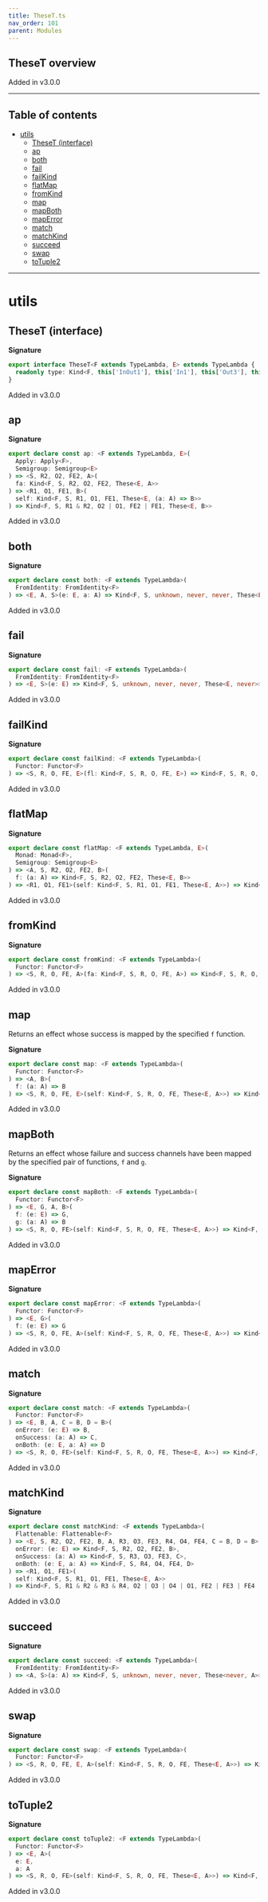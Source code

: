 ```yaml
---
title: TheseT.ts
nav_order: 101
parent: Modules
---
```


## TheseT overview

Added in v3.0.0

---

<h2 class="text-delta">Table of contents</h2>

- [utils](#utils)
  - [TheseT (interface)](#theset-interface)
  - [ap](#ap)
  - [both](#both)
  - [fail](#fail)
  - [failKind](#failkind)
  - [flatMap](#flatmap)
  - [fromKind](#fromkind)
  - [map](#map)
  - [mapBoth](#mapboth)
  - [mapError](#maperror)
  - [match](#match)
  - [matchKind](#matchkind)
  - [succeed](#succeed)
  - [swap](#swap)
  - [toTuple2](#totuple2)

---

# utils

## TheseT (interface)

**Signature**

```ts
export interface TheseT<F extends TypeLambda, E> extends TypeLambda {
  readonly type: Kind<F, this['InOut1'], this['In1'], this['Out3'], this['Out2'], These<E, this['Out1']>>
}
```

Added in v3.0.0

## ap

**Signature**

```ts
export declare const ap: <F extends TypeLambda, E>(
  Apply: Apply<F>,
  Semigroup: Semigroup<E>
) => <S, R2, O2, FE2, A>(
  fa: Kind<F, S, R2, O2, FE2, These<E, A>>
) => <R1, O1, FE1, B>(
  self: Kind<F, S, R1, O1, FE1, These<E, (a: A) => B>>
) => Kind<F, S, R1 & R2, O2 | O1, FE2 | FE1, These<E, B>>
```

Added in v3.0.0

## both

**Signature**

```ts
export declare const both: <F extends TypeLambda>(
  FromIdentity: FromIdentity<F>
) => <E, A, S>(e: E, a: A) => Kind<F, S, unknown, never, never, These<E, A>>
```

Added in v3.0.0

## fail

**Signature**

```ts
export declare const fail: <F extends TypeLambda>(
  FromIdentity: FromIdentity<F>
) => <E, S>(e: E) => Kind<F, S, unknown, never, never, These<E, never>>
```

Added in v3.0.0

## failKind

**Signature**

```ts
export declare const failKind: <F extends TypeLambda>(
  Functor: Functor<F>
) => <S, R, O, FE, E>(fl: Kind<F, S, R, O, FE, E>) => Kind<F, S, R, O, FE, These<E, never>>
```

Added in v3.0.0

## flatMap

**Signature**

```ts
export declare const flatMap: <F extends TypeLambda, E>(
  Monad: Monad<F>,
  Semigroup: Semigroup<E>
) => <A, S, R2, O2, FE2, B>(
  f: (a: A) => Kind<F, S, R2, O2, FE2, These<E, B>>
) => <R1, O1, FE1>(self: Kind<F, S, R1, O1, FE1, These<E, A>>) => Kind<F, S, R1 & R2, O2 | O1, FE2 | FE1, These<E, B>>
```

Added in v3.0.0

## fromKind

**Signature**

```ts
export declare const fromKind: <F extends TypeLambda>(
  Functor: Functor<F>
) => <S, R, O, FE, A>(fa: Kind<F, S, R, O, FE, A>) => Kind<F, S, R, O, FE, These<never, A>>
```

Added in v3.0.0

## map

Returns an effect whose success is mapped by the specified `f` function.

**Signature**

```ts
export declare const map: <F extends TypeLambda>(
  Functor: Functor<F>
) => <A, B>(
  f: (a: A) => B
) => <S, R, O, FE, E>(self: Kind<F, S, R, O, FE, These<E, A>>) => Kind<F, S, R, O, FE, These<E, B>>
```

Added in v3.0.0

## mapBoth

Returns an effect whose failure and success channels have been mapped by
the specified pair of functions, `f` and `g`.

**Signature**

```ts
export declare const mapBoth: <F extends TypeLambda>(
  Functor: Functor<F>
) => <E, G, A, B>(
  f: (e: E) => G,
  g: (a: A) => B
) => <S, R, O, FE>(self: Kind<F, S, R, O, FE, These<E, A>>) => Kind<F, S, R, O, FE, These<G, B>>
```

Added in v3.0.0

## mapError

**Signature**

```ts
export declare const mapError: <F extends TypeLambda>(
  Functor: Functor<F>
) => <E, G>(
  f: (e: E) => G
) => <S, R, O, FE, A>(self: Kind<F, S, R, O, FE, These<E, A>>) => Kind<F, S, R, O, FE, These<G, A>>
```

Added in v3.0.0

## match

**Signature**

```ts
export declare const match: <F extends TypeLambda>(
  Functor: Functor<F>
) => <E, B, A, C = B, D = B>(
  onError: (e: E) => B,
  onSuccess: (a: A) => C,
  onBoth: (e: E, a: A) => D
) => <S, R, O, FE>(self: Kind<F, S, R, O, FE, These<E, A>>) => Kind<F, S, R, O, FE, B | C | D>
```

Added in v3.0.0

## matchKind

**Signature**

```ts
export declare const matchKind: <F extends TypeLambda>(
  Flattenable: Flattenable<F>
) => <E, S, R2, O2, FE2, B, A, R3, O3, FE3, R4, O4, FE4, C = B, D = B>(
  onError: (e: E) => Kind<F, S, R2, O2, FE2, B>,
  onSuccess: (a: A) => Kind<F, S, R3, O3, FE3, C>,
  onBoth: (e: E, a: A) => Kind<F, S, R4, O4, FE4, D>
) => <R1, O1, FE1>(
  self: Kind<F, S, R1, O1, FE1, These<E, A>>
) => Kind<F, S, R1 & R2 & R3 & R4, O2 | O3 | O4 | O1, FE2 | FE3 | FE4 | FE1, B | C | D>
```

Added in v3.0.0

## succeed

**Signature**

```ts
export declare const succeed: <F extends TypeLambda>(
  FromIdentity: FromIdentity<F>
) => <A, S>(a: A) => Kind<F, S, unknown, never, never, These<never, A>>
```

Added in v3.0.0

## swap

**Signature**

```ts
export declare const swap: <F extends TypeLambda>(
  Functor: Functor<F>
) => <S, R, O, FE, E, A>(self: Kind<F, S, R, O, FE, These<E, A>>) => Kind<F, S, R, O, FE, These<A, E>>
```

Added in v3.0.0

## toTuple2

**Signature**

```ts
export declare const toTuple2: <F extends TypeLambda>(
  Functor: Functor<F>
) => <E, A>(
  e: E,
  a: A
) => <S, R, O, FE>(self: Kind<F, S, R, O, FE, These<E, A>>) => Kind<F, S, R, O, FE, readonly [E, A]>
```

Added in v3.0.0
